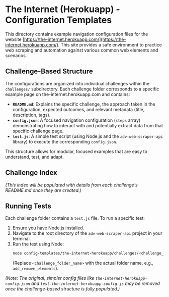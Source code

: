 # The Internet (Herokuapp) - Configuration Templates

This directory contains example navigation configuration files for the website [https://the-internet.herokuapp.com/](https://the-internet.herokuapp.com/). This site provides a safe environment to practice web scraping and automation against various common web elements and scenarios.

## Challenge-Based Structure

The configurations are organized into individual challenges within the `challenges/` subdirectory. Each challenge folder corresponds to a specific example page on the-internet.herokuapp.com and contains:

-   **`README.md`**: Explains the specific challenge, the approach taken in the configuration, expected outcomes, and relevant metadata (title, description, tags).
-   **`config.json`**: A focused navigation configuration (`steps` array) demonstrating how to interact with and potentially extract data from that specific challenge page.
-   **`test.js`**: A simple test script (using Node.js and the `adv-web-scraper-api` library) to execute the corresponding `config.json`.

This structure allows for modular, focused examples that are easy to understand, test, and adapt.

## Challenge Index

*(This index will be populated with details from each challenge's README.md once they are created.)*

## Running Tests

Each challenge folder contains a `test.js` file. To run a specific test:

1.  Ensure you have Node.js installed.
2.  Navigate to the root directory of the `adv-web-scraper-api` project in your terminal.
3.  Run the test using Node:
    ```bash
    node config-templates/the-internet-herokuapp/challenges/<challenge_folder_name>/test.js
    ```
    (Replace `<challenge_folder_name>` with the actual folder name, e.g., `add_remove_elements`).

*(Note: The original, simpler config files like `the-internet-herokuapp-config.json` and `test-the-internet-herokuapp-config.js` may be removed once the challenge-based structure is fully populated.)*
